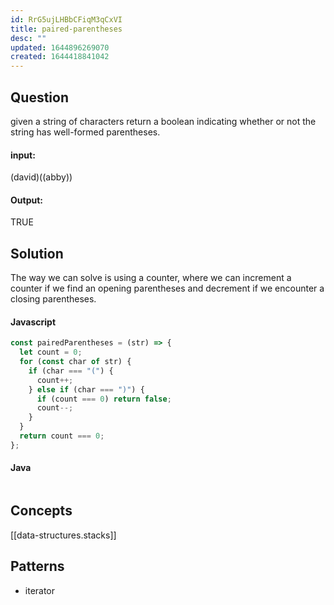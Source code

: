 ```yaml
---
id: RrG5ujLHBbCFiqM3qCxVI
title: paired-parentheses
desc: ""
updated: 1644896269070
created: 1644418841042
---
```


## Question

given a string of characters return a boolean indicating whether or not the string has well-formed parentheses.

#### input:

(david)((abby))

#### Output:

TRUE

## Solution

The way we can solve is using a counter, where we can increment a counter if we find an opening parentheses and decrement if we encounter a closing parentheses.

#### Javascript

```javascript
const pairedParentheses = (str) => {
  let count = 0;
  for (const char of str) {
    if (char === "(") {
      count++;
    } else if (char === ")") {
      if (count === 0) return false;
      count--;
    }
  }
  return count === 0;
};
```

#### Java

```java

```

## Concepts

[[data-structures.stacks]]

## Patterns

- iterator
